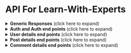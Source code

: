 # API For Learn-With-Experts

<details>

<summary>  <b>Generic Responses</b> (click here to expand)</summary>

### Error response

```js
{
    message: "Error message",
    details: {
        ...error
    }
}
```

### Success reponse

```js
{
    message:"Success message",
    data: {
        ...data
    }
}
```

</details>

<details>

<summary><b>Auth and Auth end points</b> (click here to expand)</summary>

### Register/Signup

#### Required fields

```ts
User {
	username: string;
	password: string;
	confirmPassword: string;
	interestedTech: Array<string>;
	expertizedTech: Array<string>;
	languages: Array<string>;
	fullName?: string;
	mail?: string;
	description?: string;
	institution?: string;
	gender?: string;
	phone?: string;
	address?: string;
}
```

#### Request

#### Response

```json
{
	"message": "User data saved successfully",
	"data": {
		"username": "iamnewuser#001",
		"password": "$2b$10$aBSPD6AloqwlKSkWuXJpmODoo1tyPbSJ1JLFudg3PR26eOFY5p3QG",
		"interestedTech": ["A", "B", "C"],
		"expertizedTech": ["D", "E", "F"],
		"languages": ["English", "Telugu"],
		"timestamp": 1649258016572,
		"fullName": "First User",
		"mail": "userfirst@mail.org",
		"description": "Nothing",
		"institution": "Good People College for Engineering and Technology",
		"gender": "Female",
		"phone": "+91 9874561230",
		"address": "Super, Secert, Location, 123456",
		"_id": "624dae2059f743360c6b1823",
		"__v": 0
	}
}
```

### Sign-in

### Refresh Token

### Logout

</details>

<details>

<summary><b>User details end points</b> (click here to expand)</summary>

### Get specific user details

### Get all users / feed

</details>
<details>

<summary><b>Post details end points</b> (click here to expand)</summary>

</details>
<details>

<summary><b>Comment details end points</b> (click here to expand)</summary>

</details>
